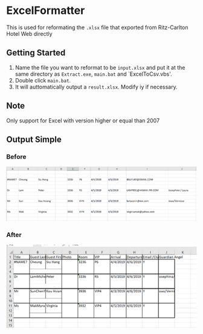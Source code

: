 # ExcelFormatter
This is used for reformating the `.xlsx` file that exported from Ritz-Carlton Hotel Web directly

## Getting Started
1. Name the file you want to reformat to be `input.xlsx` and put it at the same directory as `Extract.exe`, `main.bat` and `ExcelToCsv.vbs'.
2. Double click `main.bat`.
3. It will auttomatically output a `result.xlsx`. Modify iy if necessary.

## Note
Only support for Excel with version higher or equal than 2007

## Output Simple
### Before
![Before](https://github.com/NHawk-Ke/ExcelExtractor/blob/master/Before.png)
### After
![After](https://github.com/NHawk-Ke/ExcelExtractor/blob/master/After.png)
